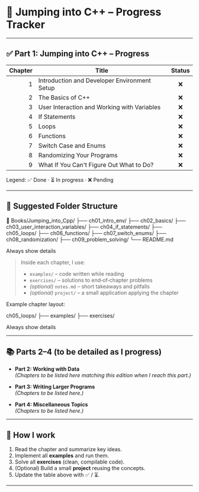 # 📘 Jumping into C++ – Progress Tracker
---

## ✅ Part 1: Jumping into C++ – Progress

| Chapter | Title                                               | Status |
|--------:|-----------------------------------------------------|:------:|
| 1 | Introduction and Developer Environment Setup              | ❌ |
| 2 | The Basics of C++                                         | ❌ |
| 3 | User Interaction and Working with Variables               | ❌ |
| 4 | If Statements                                             | ❌ |
| 5 | Loops                                                     | ❌ |
| 6 | Functions                                                 | ❌ |
| 7 | Switch Case and Enums                                     | ❌ |
| 8 | Randomizing Your Programs                                 | ❌ |
| 9 | What If You Can't Figure Out What to Do?                  | ❌ |

Legend: ✅ Done · ⏳ In progress · ❌ Pending

---

## 📂 Suggested Folder Structure

📂 Books/Jumping_into_Cpp/
 ├── ch01_intro_env/
 ├── ch02_basics/
 ├── ch03_user_interaction_variables/
 ├── ch04_if_statements/
 ├── ch05_loops/
 ├── ch06_functions/
 ├── ch07_switch_enums/
 ├── ch08_randomization/
 ├── ch09_problem_solving/
 └── README.md

Always show details


> Inside each chapter, I use:
>
> - `examples/` – code written while reading
> - `exercises/` – solutions to end‑of‑chapter problems
> - *(optional)* `notes.md` – short takeaways and pitfalls
> - *(optional)* `project/` – a small application applying the chapter

Example chapter layout:

ch05_loops/
├── examples/
├── exercises/

Always show details

---


## 📚 Parts 2–4 (to be detailed as I progress)

- **Part 2: Working with Data**  
  *(Chapters to be listed here matching this edition when I reach this part.)*

- **Part 3: Writing Larger Programs**  
  *(Chapters to be listed here.)*

- **Part 4: Miscellaneous Topics**  
  *(Chapters to be listed here.)*

---


## 🔎 How I work
1. Read the chapter and summarize key ideas.
2. Implement all **examples** and run them.
3. Solve all **exercises** (clean, compilable code).
4. (Optional) Build a small **project** reusing the concepts.
5. Update the table above with ✅ / ⏳.

---

